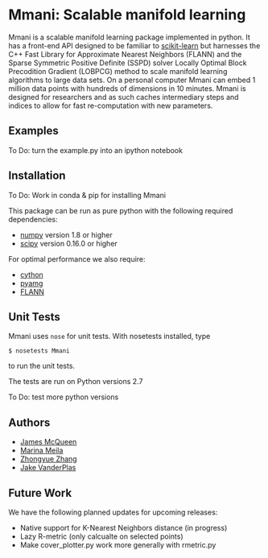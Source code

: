 # Mmani: Scalable manifold learning

Mmani is a scalable manifold learning package implemented in 
python. It has a front-end API designed to be familiar
to [scikit-learn](http://scikit-learn.org/) but harnesses
the C++ Fast Library for Approximate Nearest Neighbors (FLANN)
and the Sparse Symmetric Positive Definite (SSPD) solver
Locally Optimal Block Precodition Gradient (LOBPCG) method
to scale manifold learning algorithms to large data sets.
On a personal computer Mmani can embed 1 million data points
with hundreds of dimensions in 10 minutes. 
Mmani is designed for researchers and as such caches intermediary
steps and indices to allow for fast re-computation with new parameters. 

## Examples

To Do: turn the example.py into an ipython notebook

## Installation
To Do: Work in conda & pip for installing Mmani

This package can be run as pure python with the following required
dependencies:

- [numpy](http://numpy.org) version 1.8 or higher
- [scipy](http://scipy.org) version 0.16.0 or higher

For optimal performance we also require:

- [cython](http://cython.org/)
- [pyamg](http://pyamg.org/)
- [FLANN](http://www.cs.ubc.ca/research/flann/)

## Unit Tests
Mmani uses ``nose`` for unit tests. With nosetests installed, type

    $ nosetests Mmani

to run the unit tests.

The tests are run on Python versions 2.7

To Do: test more python versions

## Authors
- [James McQueen](http://www.stat.washington.edu/people/jmcq/)
- [Marina Meila](http://www.stat.washington.edu/mmp/)
- [Zhongyue Zhang](https://github.com/Jerryzcn)
- [Jake VanderPlas](http://www.vanderplas.com)

## Future Work

We have the following planned updates for upcoming releases:

- Native support for K-Nearest Neighbors distance (in progress)
- Lazy R-metric (only calcualte on selected points)
- Make cover_plotter.py work more generally with rmetric.py
